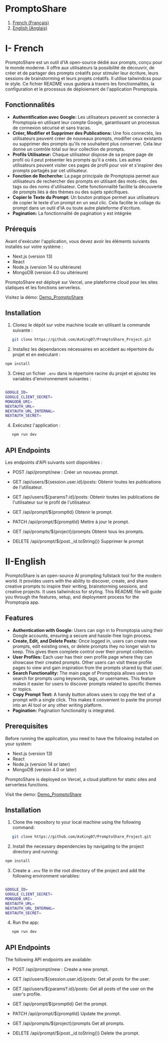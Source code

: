 # PromptoShare
1. [French (Français)](#i-french)
2. [English (Anglais)](#ii-english)



# I- French

PromptoShare est un outil d'IA open-source dédié aux prompts, conçu pour le monde moderne. Il offre aux utilisateurs la possibilité de découvrir, de créer et de partager des prompts créatifs pour stimuler leur écriture, leurs sessions de brainstorming et leurs projets créatifs. Il utilise tailwindcss pour le style. Ce fichier README vous guidera à travers les fonctionnalités, la configuration et le processus de déploiement de l'application Promptopia.

## Fonctionnalités

- **Authentification avec Google:**  Les utilisateurs peuvent se connecter à Promptopia en utilisant leur compte Google, garantissant un processus de connexion sécurisé et sans tracas.
- **Créer, Modifier et Supprimer des Publications:**  Une fois connectés, les utilisateurs peuvent créer de nouveaux prompts, modifier ceux existants ou supprimer des prompts qu'ils ne souhaitent plus conserver. Cela leur donne un contrôle total sur leur collection de prompts.
- **Profils Utilisateur:** Chaque utilisateur dispose de sa propre page de profil où il peut présenter les prompts qu'il a créés. Les autres utilisateurs peuvent visiter ces pages de profil pour voir et s'inspirer des prompts partagés par cet utilisateur.
- **Fonction de Recherche:** La page principale de Promptopia permet aux utilisateurs de rechercher des prompts en utilisant des mots-clés, des tags ou des noms d'utilisateur. Cette fonctionnalité facilite la découverte de prompts liés à des thèmes ou des sujets spécifiques.
- **Copier le Texte du Prompt:**  Un bouton pratique permet aux utilisateurs de copier le texte d'un prompt en un seul clic. Cela facilite le collage du prompt dans un outil d'IA ou toute autre plateforme d'écriture.
- **Pagination:** La fonctionnalité de pagination y est intégrée

## Prérequis

Avant d'exécuter l'application, vous devez avoir les éléments suivants installés sur votre système :

- Next.js (version 13)
- React
- Node.js (version 14 ou ultérieure)
- MongoDB (version 4.0 ou ultérieure)

PromptoShare est déployé sur Vercel, une plateforme cloud pour les sites statiques et les fonctions serverless.

Visitez la démo: [Demo_PromptoShare]('https://promptoshare.vercel.app/')

## Installation

1. Clonez le dépôt sur votre machine locale en utilisant la commande suivante :
```bash
   git clone https://github.com/AsKing07/PromptoShare_Project.git
```
2. Installez les dépendances nécessaires en accédant au répertoire du projet et en exécutant :
```bash
npm install
```
3. Créez un fichier `.env` dans le répertoire racine du projet et ajoutez les variables d'environnement suivantes :

```bash

GOOGLE_ID=
GOOGLE_CLIENT_SECRET=
MONGODB_URI=
NEXTAUTH_URL=
NEXTAUTH_URL_INTERNAL=
NEXTAUTH_SECRET=

```

4. Exécutez l'application :

```bash
   npm run dev
```
## API Endpoints

Les endpoints d'API suivants sont disponibles :

- POST /api/prompt/new :
Créer un nouveau prompt.

- GET /api/users/${session.user.id}/posts:
Obtenir toutes les publications de l'utilisateur.

- GET /api/users/${params?.id}/posts:
Obtenir toutes les publications de l'utilisateur sur le profil de l'utilisateur.

- GET /api/prompt/${promptId}
Obtenir le prompt.

- PATCH /api/prompt/${promptId}
Mettre à jour le prompt.

- GET  /api/prompts/${project}/prompts
Obtenir tous les prompts.

- DELETE /api/prompt/${post._id.toString()}
Supprimer le prompt


# II-English



PromptoShare is an open-source AI prompting fullstack tool for the modern world. It provides users with the ability to discover, create, and share creative prompts to inspire their writing, brainstorming sessions, and creative projects. It uses tailwindcss for styling. This README file will guide you through the features, setup, and deployment process for the Promptopia app.

## Features

- **Authentication with Google:** Users can sign in to Promptopia using their Google accounts, ensuring a secure and hassle-free login process.
- **Create, Edit, and Delete Posts:** Once logged in, users can create new prompts, edit existing ones, or delete prompts they no longer wish to keep. This gives them complete control over their prompt collection.
- **User Profiles:** Each user has their own profile page where they can showcase their created prompts. Other users can visit these profile pages to view and gain inspiration from the prompts shared by that user.
- **Search Functionality:** The main page of Promptopia allows users to search for prompts using keywords, tags, or usernames. This feature makes it easier for users to discover prompts related to specific themes or topics.
- **Copy Prompt Text:** A handy button allows users to copy the text of a prompt with a single click. This makes it convenient to paste the prompt into an AI tool or any other writing platform.
- **Pagination:** Pagination functionality is integrated.

## Prerequisites

Before running the application, you need to have the following installed on your system:

- Next.js (version 13)
- React
- Node.js (version 14 or later)
- MongoDB (version 4.0 or later)

PromptoShare is deployed on Vercel, a cloud platform for static sites and serverless functions.

Visit the demo: [Demo_PromptoShare]('https://promptoshare.vercel.app/')

## Installation

1. Clone the repository to your local machine using the following command:
```bash
   git clone https://github.com/AsKing07/PromptoShare_Project.git
```
2. Install the necessary dependencies by navigating to the project directory and running:
```bash
npm install
```
3. Create a `.env` file in the root directory of the project and add the following environment variables:

```bash

GOOGLE_ID=
GOOGLE_CLIENT_SECRET=
MONGODB_URI=
NEXTAUTH_URL=
NEXTAUTH_URL_INTERNAL=
NEXTAUTH_SECRET=

```

4. Run the app:

```bash
   npm run dev
```

## API Endpoints

The following API endpoints are available:

- POST /api/prompt/new :
Create a new prompt.

- GET /api/users/${session.user.id}/posts:
Get all posts for the user.

- GET /api/users/${params?.id}/posts:
Get all posts of the user on the user's profile.

- GET /api/prompt/${promptId}
Get the prompt.

- PATCH /api/prompt/${promptId}
Update the prompt.

- GET  /api/prompts/${project}/prompts
Get all prompts.

- DELETE /api/prompt/${post._id.toString()}
Delete the prompt.
```

